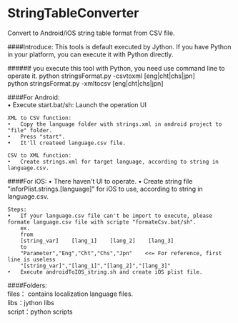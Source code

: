 # StringTableConverter
Convert to Android/iOS string table format from CSV file.

####Introduce:
This tools is default executed by Jython. If you have Python in your platform, you can execute it with Python directly.

#####If you execute this tool with Python, you need use command line to operate it.
	python stringsFormat.py -csvtoxml [eng|cht|chs|jpn]  
	python stringsFormat.py -xmltocsv [eng|cht|chs|jpn]  


####For Android:  
	•	Execute start.bat/sh: Launch the operation UI

	XML to CSV function:
	•	Copy the language folder with strings.xml in android project to "file" folder.
	•	Press "start".
	•	It'll createed language.csv file.

	CSV to XML function:
	•	Create strings.xml for target language, according to string in language.csv.

####For iOS:
	•	There haven't UI to operate.
	•	Create string file "inforPlist.strings.[language]" for iOS to use, according to string in language.csv.

	Steps:	
	•	If your language.csv file can't be import to execute, please formate language.csv file with scripte "formateCsv.bat/sh".
		ex.
		from
		[string_var]	[lang_1]	[lang_2]	[lang_3]
		to
		"Parameter","Eng","Cht","Chs","Jpn"    <<= For reference, first line is useless
		"[string_var]","[lang_1]","[lang_2]","[lang_3]"
	•	Execute androidToIOS_string.sh and create iOS plist file.


####Folders:  
	files： contains localization language files.  
	libs：jython libs  
	script：python scripts
